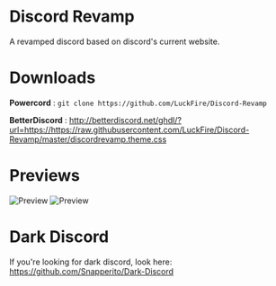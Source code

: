 # Discord Revamp
A revamped discord based on discord's current website.

# Downloads
**Powercord** : `git clone https://github.com/LuckFire/Discord-Revamp`

**BetterDiscord** : http://betterdiscord.net/ghdl/?url=https://https://raw.githubusercontent.com/LuckFire/Discord-Revamp/master/discordrevamp.theme.css

# Previews
![Preview](https://cdn.discordapp.com/attachments/761659752446689280/765405489273503794/unknown.png)
![Preview](https://cdn.discordapp.com/attachments/761659752446689280/765405645951598592/unknown.png)

# Dark Discord 
If you're looking for dark discord, look here: https://github.com/Snapperito/Dark-Discord
